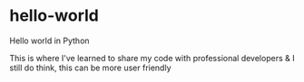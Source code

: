# hello-world
Hello world in Python

This is where I've learned to share my code with professional developers 
& I still do think, this can be more user friendly 
